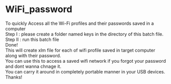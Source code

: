 # WiFi_password
To quickly Access all the Wi-Fi profiles and their passwords saved in a computer <br />
Step I : please create a folder named keys in the directory of this batch file. <br />
Step II : run this batch file<br />
Done!<br />
This will create xlm file for each of wifi profile saved in target computer along with their password.<br />
You can use this to access a saved wifi network if you forgot your password and dont wanna chnage it.<br />
You can carry it around in completely portable manner in your USB devices.<br />
Thanks!<br />
